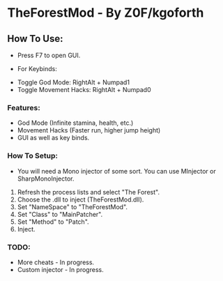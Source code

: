 # TheForestMod - By Z0F/kgoforth

## How To Use:
* Press F7 to open GUI.

- For Keybinds:
* Toggle God Mode: RightAlt + Numpad1
* Toggle Movement Hacks: RightAlt + Numpad0

### Features:
* God Mode (Infinite stamina, health, etc.)
* Movement Hacks (Faster run, higher jump height)
* GUI as well as key binds.

### How To Setup:
* You will need a Mono injector of some sort. You can use MInjector or SharpMonoInjector.
1. Refresh the process lists and select "The Forest".
2. Choose the .dll to inject (TheForestMod.dll).
3. Set "NameSpace" to "TheForestMod".
4. Set "Class" to "MainPatcher".
5. Set "Method" to "Patch".
6. Inject.

### TODO:
* More cheats - In progress.
* Custom injector - In progress.
